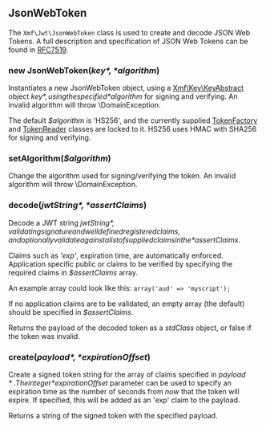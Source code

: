 ## JsonWebToken

The `Xmf\Jwt\JsonWebToken` class is used to create and decode JSON Web Tokens.
A full description and specification of JSON Web Tokens can be found in
[RFC7519](https://tools.ietf.org/html/rfc7519).

### new JsonWebToken(*$key*, *$algorithm*)
Instantiates a new JsonWebToken object, using a [Xmf\Key\KeyAbstract](../key/keyabstract.md) object *$key*,
using the specified *$algorithm* for signing and verifying. An invalid algorithm will throw \DomainException.

The default *$algorithm* is 'HS256', and the currently supplied [TokenFactory](tokenfactory.md)
and [TokenReader](tokenreader.md) classes are locked to it.
HS256 uses HMAC with SHA256 for signing and verifying.

### setAlgorithm(*$algorithm*)

Change the algorithm used for signing/verifying the token. An invalid algorithm will throw \DomainException.


### decode(*$jwtString*, *$assertClaims*)

Decode a JWT string *$jwtString*, validating signature and well defined registered claims, and optionally
validate against a list of supplied claims in the *$assertClaims*.

Claims such as *'exp'*, expiration time, are automatically enforced. Application specific public or claims
to be verified by specifying the required claims in *$assertClaims* array.

An example array could look like this: `array('aud' => 'myscript');`

If no application claims are to be validated, an empty array (the default) should be specified
in *$assertClaims*.

Returns the payload of the decoded token as a *stdClass* object, or false if the token was invalid.

### create(*$payload*, *$expirationOffset*)

Create a signed token string for the array of claims specified in *$payload*.
The integer *$expirationOffset* parameter can be used to specify an expiration time as the number of
seconds from *now* that the token will expire. If specified, this will be added as an 'exp' claim to
the payload.

Returns a string of the signed token with the specified payload.
